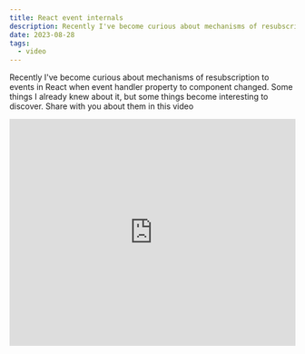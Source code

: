 ```yaml
---
title: React event internals
description: Recently I've become curious about mechanisms of resubscription to events in React when event handler property to component changed. Some things I already knew about it, but some things become interesting to discover. Share with you about them in this video
date: 2023-08-28
tags:
  - video
---
```

Recently I've become curious about mechanisms of resubscription to events in React when event handler property to component changed. Some things I already knew about it, but some things become interesting to discover. Share with you about them in this video

<iframe src="https://www.youtube.com/embed/XPHyaGZUYY8" style="border:0px #ffffff none;" scrolling="no" width="100%" height="400px" allowfullscreen></iframe>
